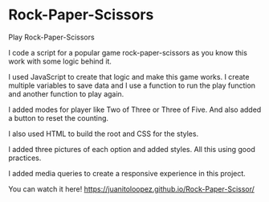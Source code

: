 # Rock-Paper-Scissors
Play Rock-Paper-Scissors

I code a script for a popular game rock-paper-scissors as you know this work with some logic behind it.

I used JavaScript to create that logic and make this game works. I create multiple variables to save data and I use a function to run the play function and another function to play again.

I added modes for player like Two of Three or Three of Five. And also added a button to reset the counting.

I also used HTML to build the root and CSS for the styles.

I added three pictures of each option and added styles. All this using good practices.

I added media queries to create a responsive experience in this project.

You can watch it here! https://juanitoloopez.github.io/Rock-Paper-Scissor/
